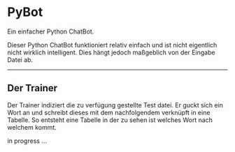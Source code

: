 PyBot
=====

Ein einfacher Python ChatBot.

Dieser Python ChatBot funktioniert relativ einfach und ist nicht eigentlich nicht wirklich intelligent.
Dies hängt jedoch maßgeblich von der Eingabe Datei ab.

------------------------------
Der Trainer
------------------------------

Der Trainer indiziert die zu verfügung gestellte Test datei. Er guckt sich ein Wort an und schreibt dieses
mit dem nachfolgendem verknüpft in eine Tabelle. So entsteht eine Tabelle in der zu sehen ist welches Wort
nach welchem kommt.


in progress ...
